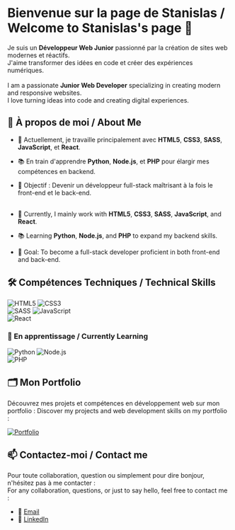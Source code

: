 # Bienvenue sur la page de Stanislas / Welcome to Stanislas's page 👋

Je suis un **Développeur Web Junior** passionné par la création de sites web modernes et réactifs.<br> 
J'aime transformer des idées en code et créer des expériences numériques.<br><br>
I am a passionate **Junior Web Developer** specializing in creating modern and responsive websites.<br>
I love turning ideas into code and creating digital experiences.

## 💼 À propos de moi / About Me

- 🌱 Actuellement, je travaille principalement avec **HTML5**, **CSS3**, **SASS**, **JavaScript**, et **React**.<br>
- 📚 En train d'apprendre **Python**, **Node.js**, et **PHP** pour élargir mes compétences en backend.<br>
- 🎯 Objectif : Devenir un développeur full-stack maîtrisant à la fois le front-end et le back-end.<br><br>

- 🌱 Currently, I mainly work with **HTML5**, **CSS3**, **SASS**, **JavaScript**, and **React**.<br>
- 📚 Learning **Python**, **Node.js**, and **PHP** to expand my backend skills.<br>
- 🎯 Goal: To become a full-stack developer proficient in both front-end and back-end.<br>

## 🛠️ Compétences Techniques / Technical Skills

![HTML5](https://img.shields.io/badge/-HTML5-E34F26?style=flat&logo=html5&logoColor=white)
![CSS3](https://img.shields.io/badge/-CSS3-1572B6?style=flat&logo=css3)<br>
![SASS](https://img.shields.io/badge/-SASS-CC6699?style=flat&logo=sass&logoColor=white)
![JavaScript](https://img.shields.io/badge/-JavaScript-F7DF1E?style=flat&logo=javascript&logoColor=black)<br>
![React](https://img.shields.io/badge/-React-61DAFB?style=flat&logo=react&logoColor=black)

### 🌱 En apprentissage / Currently Learning

![Python](https://img.shields.io/badge/-Python-3776AB?style=flat&logo=python&logoColor=white)
![Node.js](https://img.shields.io/badge/-Node.js-339933?style=flat&logo=nodedotjs&logoColor=white)<br>
![PHP](https://img.shields.io/badge/-PHP-777BB4?style=flat&logo=php&logoColor=white)

## 🗂️ Mon Portfolio

Découvrez mes projets et compétences en développement web sur mon portfolio :
Discover my projects and web development skills on my portfolio :

[![Portfolio](🗂️)](https://stanislas-portfolio.netlify.app/)


## 📫 Contactez-moi / Contact me

Pour toute collaboration, question ou simplement pour dire bonjour, n'hésitez pas à me contacter :<br>
For any collaboration, questions, or just to say hello, feel free to contact me :

- 📧 [Email](stan.mainguy@gmail.com)
- 🔗 [LinkedIn](https://www.linkedin.com/in/stanislas-mainguy-174a962b3/)
